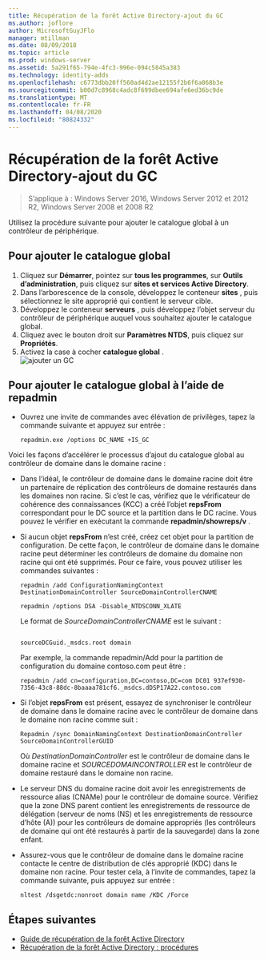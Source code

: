 ```yaml
---
title: Récupération de la forêt Active Directory-ajout du GC
ms.author: joflore
author: MicrosoftGuyJFlo
manager: mtillman
ms.date: 08/09/2018
ms.topic: article
ms.prod: windows-server
ms.assetid: 5a291f65-794e-4fc3-996e-094c5845a383
ms.technology: identity-adds
ms.openlocfilehash: c6773dbb20ff560ad4d2ae12155f2b6f6a068b3e
ms.sourcegitcommit: b00d7c8968c4adc8f699dbee694afe6ed36bc9de
ms.translationtype: MT
ms.contentlocale: fr-FR
ms.lasthandoff: 04/08/2020
ms.locfileid: "80824332"
---
```

# <a name="ad-forest-recovery---adding-the-gc"></a>Récupération de la forêt Active Directory-ajout du GC

>S’applique à : Windows Server 2016, Windows Server 2012 et 2012 R2, Windows Server 2008 et 2008 R2

Utilisez la procédure suivante pour ajouter le catalogue global à un contrôleur de périphérique.  
  
## <a name="to-add-the-global-catalog"></a>Pour ajouter le catalogue global  
  
1. Cliquez sur **Démarrer**, pointez sur **tous les programmes**, sur **Outils d’administration**, puis cliquez sur **sites et services Active Directory**.  
2. Dans l’arborescence de la console, développez le conteneur **sites** , puis sélectionnez le site approprié qui contient le serveur cible.  
3. Développez le conteneur **serveurs** , puis développez l’objet serveur du contrôleur de périphérique auquel vous souhaitez ajouter le catalogue global.  
4. Cliquez avec le bouton droit sur **Paramètres NTDS**, puis cliquez sur **Propriétés**.  
5. Activez la case à cocher **catalogue global** .  
![ajouter un](media/AD-Forest-Recovery-Add-GC/addgc1.png) GC

## <a name="to-add-the-global-catalog-using-repadmin"></a>Pour ajouter le catalogue global à l’aide de repadmin  

- Ouvrez une invite de commandes avec élévation de privilèges, tapez la commande suivante et appuyez sur entrée :  

   ```  
   repadmin.exe /options DC_NAME +IS_GC  
   ```  

Voici les façons d’accélérer le processus d’ajout du catalogue global au contrôleur de domaine dans le domaine racine :  

- Dans l’idéal, le contrôleur de domaine dans le domaine racine doit être un partenaire de réplication des contrôleurs de domaine restaurés dans les domaines non racine. Si c’est le cas, vérifiez que le vérificateur de cohérence des connaissances (KCC) a créé l’objet **repsFrom** correspondant pour le DC source et la partition dans le DC racine. Vous pouvez le vérifier en exécutant la commande **repadmin/showreps/v** . 

- Si aucun objet **repsFrom** n’est créé, créez cet objet pour la partition de configuration. De cette façon, le contrôleur de domaine dans le domaine racine peut déterminer les contrôleurs de domaine du domaine non racine qui ont été supprimés. Pour ce faire, vous pouvez utiliser les commandes suivantes :  

   ```
   repadmin /add ConfigurationNamingContext DestinationDomainController SourceDomainControllerCNAME  
   ```

   ```
   repadmin /options DSA -Disable_NTDSCONN_XLATE  
   ```

   Le format de *SourceDomainControllerCNAME* est le suivant :  

   ```
  
   sourceDCGuid._msdcs.root domain  
   ```

   Par exemple, la commande repadmin/Add pour la partition de configuration du domaine contoso.com peut être :  

   ```
   repadmin /add cn=configuration,DC=contoso,DC=com DC01 937ef930-7356-43c8-88dc-8baaaa781cf6._msdcs.dDSP17A22.contoso.com  
   ```

- Si l’objet **repsFrom** est présent, essayez de synchroniser le contrôleur de domaine dans le domaine racine avec le contrôleur de domaine dans le domaine non racine comme suit :  

   ```
   Repadmin /sync DomainNamingContext DestinationDomainController SourceDomainControllerGUID  
   ```

   Où *DestinationDomainController* est le contrôleur de domaine dans le domaine racine et *SOURCEDOMAINCONTROLLER* est le contrôleur de domaine restauré dans le domaine non racine. 

- Le serveur DNS du domaine racine doit avoir les enregistrements de ressource alias (CNAMe) pour le contrôleur de domaine source. Vérifiez que la zone DNS parent contient les enregistrements de ressource de délégation (serveur de noms (NS) et les enregistrements de ressource d’hôte (A)) pour les contrôleurs de domaine appropriés (les contrôleurs de domaine qui ont été restaurés à partir de la sauvegarde) dans la zone enfant. 
- Assurez-vous que le contrôleur de domaine dans le domaine racine contacte le centre de distribution de clés approprié (KDC) dans le domaine non racine. Pour tester cela, à l’invite de commandes, tapez la commande suivante, puis appuyez sur entrée :  

   ```
   nltest /dsgetdc:nonroot domain name /KDC /Force  
   ```

## <a name="next-steps"></a>Étapes suivantes

- [Guide de récupération de la forêt Active Directory](AD-Forest-Recovery-Guide.md)
- [Récupération de la forêt Active Directory : procédures](AD-Forest-Recovery-Procedures.md)  
